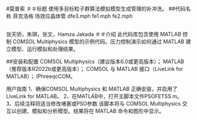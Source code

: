 #莫普索
＃＃标题
使用多目标粒子群算法模拟模型生成管理的补冲洗。
##代码名称
菲克洛格
场效应晶体管
dfe3.mph
fe1.mph
fe2.mph
##
张天骄，朱琪，张文，Hamza Jakada
＃＃介绍
此代码库包含使用 MATLAB 控制 COMSOL Multiphysics 模型的示例代码。压力控制演示如何通过 MATLAB 建立模型、运行模拟和处理结果。

##安装和配置
COMSOL Multiphysics（建议版本6.0或更高版本）；
MATLAB（推荐版本R2022b或更高版本）；
COMSOL 与 MATLAB 接口（LiveLink for MATLAB）；
IPhreeqcCOM。

用户指南
1、确保COMSOL Multiphysics 和 MATLAB 正确安装，并启用了 LiveLink for MATLAB。
2、在MATLAB中，打开主脚本文件PSOFETSS.m。
3、后续注释将适当修改堵塞或PSO参数
该脚本将与 COMSOL Multiphysics 交互以创建、模拟和分析模型。结果将在 MATLAB 命令和图形中显示。
